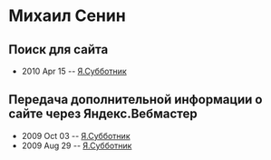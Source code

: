 # Михаил Сенин

## Поиск для сайта
- 2010 Apr 15 -- [Я.Субботник](https://events.yandex.ru/lib/talks/997/)    
## Передача дополнительной информации о сайте через Яндекс.Вебмастер
- 2009 Oct 03 -- [Я.Субботник](https://events.yandex.ru/lib/talks/758/)    
- 2009 Aug 29 -- [Я.Субботник](https://events.yandex.ru/lib/talks/745/)    
